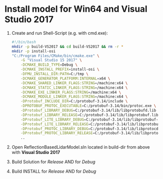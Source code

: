 # Install model for Win64 and Visual Studio 2017

1. Create and run Shell-Script (e.g. with cmd.exe):

    ```bash
    #!/bin/bash
    mkdir -p build-VS2017 && cd build-VS2017 && rm -r *
    mkdir -p install-osi
    "C:/Program Files/CMake/bin/cmake.exe" \
        -G "Visual Studio 15 2017" \
        -DCMAKE_BUILD_TYPE=Debug \
        -DCMAKE_INSTALL_PREFIX=install-osi \
        -DFMU_INSTALL_DIR:PATH=C:/tmp \
        -DCMAKE_GENERATOR_PLATFORM:INTERNAL=x64 \
        -DCMAKE_SHARED_LINKER_FLAGS:STRING=/machine:x64 \
        -DCMAKE_STATIC_LINKER_FLAGS:STRING=/machine:x64 \
        -DCMAKE_EXE_LINKER_FLAGS:STRING=/machine:x64 \
        -DCMAKE_MODULE_LINKER_FLAGS:STRING=/machine:x64 \
        -DProtobuf_INCLUDE_DIR=C:/protobuf-3.14/include \
        -DPROTOBUF_PROTOC_EXECUTABLE=C:/protobuf-3.14/bin/protoc.exe \
        -DProtobuf_LIBRARY_DEBUG=C:/protobuf-3.14/lib/libprotobufd.lib \
        -DProtobuf_LIBRARY_RELEASE=C:/protobuf-3.14/lib/libprotobuf.lib \
        -DProtobuf_LITE_LIBRARY_DEBUG=C:/protobuf-3.14/lib/libprotobuf-lited.lib \
        -DProtobuf_LITE_LIBRARY_RELEASE=C:/protobuf-3.14/lib/libprotobuf-lite.lib \
        -DProtobuf_PROTOC_LIBRARY_DEBUG=C:/protobuf-3.14/lib/libprotocd.lib \
        -DProtobuf_PROTOC_LIBRARY_RELEASE=C:/protobuf-3.14/lib/libprotoc.lib \
        ..
    ```

2. Open ReflectionBasedLidarModel.sln located in build-dir from above with **Visual Studio 2017**
3. Build Solution for *Release* AND for *Debug*
4. Build INSTALL for *Release* AND for *Debug*
